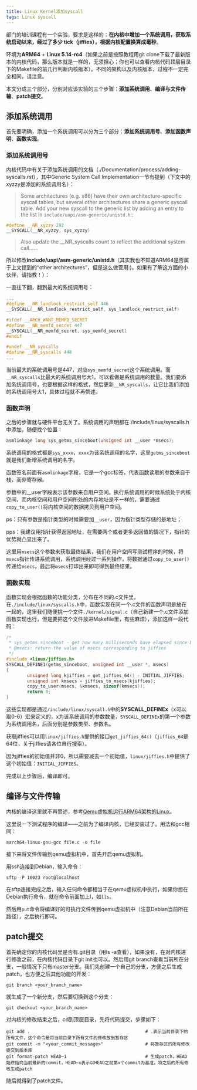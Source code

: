 ```yaml
---
title: Linux Kernel添加syscall
tags: Linux syscall
---
```


部门的培训课程有一个实验，要求是这样的：**在内核中增加一个系统调用，获取系统启动以来，经过了多少 tick（jiffies），根据内核配置换算成毫秒**。

环境为**ARM64** + **Linux 5.14-rc4**（如果之前是按照教程用git clone下载了最新版本的内核代码，那么版本就是一样的，无须担心；你也可以查看内核代码顶层目录下的Makefile的前几行判断内核版本）。不同的架构以及内核版本，过程不一定完全相同，请注意。

本文分成三个部分，分别对应该实验的三个步骤：**添加系统调用**、**编译与文件传输**、**patch提交**。

## 添加系统调用

首先要明确，添加一个系统调用可以分为三个部分：**添加系统调用号**、**添加函数声明**、**函数实现**。

### 添加系统调用号

内核代码中有关于添加系统调用的文档（./Documentation/process/adding-syscalls.rst），其中Generic System Call Implementation一节有提到（下文中的xyzzy是添加的系统调用名）：

> Some architectures (e.g. x86) have their own architecture-specific syscall tables, but several other architectures share a generic syscall table. Add your new syscall to the generic list by adding an entry to the list in `include/uapi/asm-generic/unistd.h`::
```c
#define __NR_xyzzy 292
__SYSCALL(__NR_xyzzy, sys_xyzzy)
```
> Also update the __NR_syscalls count to reflect the additional system call......

所以修改**include/uapi/asm-generic/unistd.h**（其实我也不知道ARM64是否属于上文提到的“other architectures”，但是这么做管用:)。如果有了解这方面的小伙伴，请指教！）：

一直往下翻，翻到最大的系统调用号：

```c
...
#define __NR_landlock_restrict_self 446
__SYSCALL(__NR_landlock_restrict_self, sys_landlock_restrict_self)

#ifdef __ARCH_WANT_MEMFD_SECRET
#define __NR_memfd_secret 447
__SYSCALL(__NR_memfd_secret, sys_memfd_secret)
#endif

#undef __NR_syscalls
#define __NR_syscalls 448
...
```

当前最大的系统调用号是447，对应`sys_memfd_secret`这个系统调用。而`__NR_syscalls`比最大的系统调用号大1，可以看做是系统调用的数量。我们要添加系统调用号，也要根据这样的格式，然后更新`__NR_syscalls`，让它比我们添加的系统调用号大1，具体过程就不再赘述。

### 函数声明

之后的步骤就与硬件平台无关了。系统调用的声明都在./include/linux/syscalls.h中添加，随便找个位置：

```c
asmlinkage long sys_getms_sinceboot(unsigned int __user *msecs);
```

系统调用的格式都是`sys_xxxx`，`xxxx`为该系统调用的名字，这里`getms_sinceboot`就是我们新增系统调用的名字。

函数签名前面有`asmlinkage`字段，它是一个gcc标签，代表函数读取的参数来自于栈，而非寄存器。

参数中的__user字段表示该参数来自用户空间。执行系统调用的时候系统处于内核空间，而内核空间和用户空间所处的内存地址是不一样的，需要通过`copy_to_user()`将内核空间的数据拷贝到用户空间。

ps：只有参数是指针类型的时候需要加`__user`，因为指针类型存储的是地址；

pps：我建议用指针获得返回地址，在需要两个或者更多返回值的情况下，指针的优势就凸显出来了。

这里用`msecs`这个参数来获取最终结果，我们在用户空间写测试程序的时候，将`msecs`指针传进系统调用，系统调用经过一系列操作，将数据通过`copy_to_user()`传递给`msecs`，最后将`msecs`打印出来即可得到最终结果。

### 函数实现

函数实现会根据函数的功能分类，分布在不同的.c文件里。在`./include/linux/syscalls.h`中，函数实现在同一个.c文件的函数声明是放在一起的，这里我们随便挑一个文件`./kernel/signal.c`（自己新建一个.c文件添加函数实现也行，但是要把这个文件放进Makefile里，有些麻烦），添加这样一段代码：

```c
/*
 * sys_getms_sinceboot - get how many milliseconds have elapsed since boot
 * @msecs: return the value of msecs corresponding to jiffies
 */
#include <linux/jiffies.h>
SYSCALL_DEFINE1(getms_sinceboot, unsigned int __user *, msecs)
{
        unsigned long kjiffies = get_jiffies_64() - INITIAL_JIFFIES;
        unsigned int kmsecs = jiffies_to_msecs(kjiffies);
        copy_to_user(msecs, &kmsecs, sizeof(kmsecs));
        return 0;
}
```

这些实现都是通过`/include/linux/syscall.h`中的**SYSCALL_DEFINEx**（x可以取0-6）宏来定义的，x为该系统调用的参数数量，`SYSCALL_DEFINEx`的第一个参数为系统调用名，后面分别是参数类型、参数名。

获取jiffies可以用`linux/jiffies.h`提供的接口`get_jiffies_64()`（`jiffies_64`是64位，关于jiffies请各位自行搜索）。

因为jiffies的初始值并非0，所以需要减去一个初始值，`linux/jiffies.h`中提供了这个初始值：`INITIAL_JIFFIES`。



完成以上步骤后，编译即可。

## 编译与文件传输

内核的编译这里就不再赘述，参考[Qemu虚拟机运行ARM64架构的Linux](http://km.vivo.xyz/pages/viewpage.action?pageId=427237918)。

这里说一下测试程序的编译——之前为了编译内核，已经安装过了。用法和gcc相同：

```shell
aarch64-linux-gnu-gcc file.c -o file
```

接下来将文件传输到qemu虚拟机中，首先开启qemu虚拟机。

用ssh连接到Debian，输入命令：

```shell
sftp -P 10023 root@localhost
```

在sftp连接完成之后，输入任何命令都相当于在qemu虚拟机中执行，如果你想在Debian执行命令，就在命令前面加上l，如`lls`。

然后用`put`命令将编译好的可执行文件传到qemu虚拟机中（注意Debian当前所在路径），之后执行即可。

## patch提交

首先确定你的内核代码里是否有.git目录（用ls -a查看），如果没有，在对内核进行修改之前，在内核代码目录下git init也可以。然后用git branch查看当前所在分支，一般情况下只有master分支。我们先创建一个自己的分支，方便之后生成patch，也方便之后其他功能的开发：

```shell
git branch <your_branch_name>
```

就生成了一个新分支，然后要切换到这个分支：

```shell
git checkout <your_branch_name>
```

对内核的修改结束之后，cd到顶层目录，先将代码提交，步骤如下：

```shell
git add .                                            # .表示当前目录下的所有文件，这个命令是将当前目录下所有文件的修改放到暂存区
git commit -m "<your_commit_message>"                # 将暂存区的所有修改提交到版本库
git format-patch HEAD~1                              # 生成patch，HEAD始终指向当前最新的commit，HEAD~x表示以HEAD之前第x个commit为基准，将之后的所有修改生成patch
```

随后就得到了patch文件。
